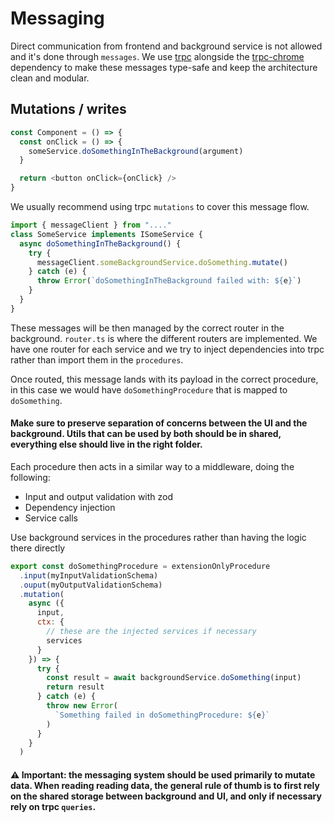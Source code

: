 # Messaging

Direct communication from frontend and background service is not allowed and it's done through `messages`. We use [trpc](https://trpc.io/) alongside the [trpc-chrome](https://github.com/jlalmes/trpc-chrome) dependency to make these messages type-safe and keep the architecture clean and modular.

## Mutations / writes

```js
const Component = () => {
  const onClick = () => {
    someService.doSomethingInTheBackground(argument)
  }

  return <button onClick={onClick} />
}
```

We usually recommend using trpc `mutations` to cover this message flow.

```js
import { messageClient } from "...."
class SomeService implements ISomeService {
  async doSomethingInTheBackground() {
    try {
      messageClient.someBackgroundService.doSomething.mutate()
    } catch (e) {
      throw Error(`doSomethingInTheBackground failed with: ${e}`)
    }
  }
}
```

These messages will be then managed by the correct router in the background. `router.ts` is where the different routers are implemented. We have one router for each service and we try to inject dependencies into trpc rather than import them in the `procedures`.

Once routed, this message lands with its payload in the correct procedure, in this case we would have `doSomethingProcedure` that is mapped to `doSomething`.

#### Make sure to preserve separation of concerns between the UI and the background. Utils that can be used by both should be in shared, everything else should live in the right folder.

Each procedure then acts in a similar way to a middleware, doing the following:

- Input and output validation with zod
- Dependency injection
- Service calls

Use background services in the procedures rather than having the logic there directly

```js
export const doSomethingProcedure = extensionOnlyProcedure
  .input(myInputValidationSchema)
  .ouput(myOutputValidationSchema)
  .mutation(
    async ({
      input,
      ctx: {
        // these are the injected services if necessary
        services
      }
    }) => {
      try {
        const result = await backgroundService.doSomething(input)
        return result
      } catch (e) {
        throw new Error(
          `Something failed in doSomethingProcedure: ${e}`
        )
      }
    }
  )
```

#### ⚠️ Important: the messaging system should be used primarily to mutate data. When reading reading data, the general rule of thumb is to first rely on the shared storage between background and UI, and only if necessary rely on trpc `queries`.
